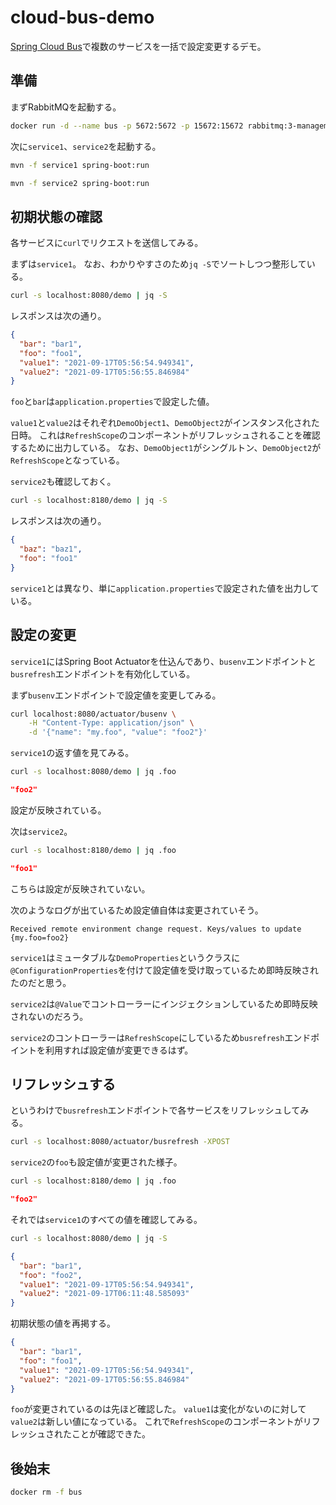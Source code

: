 # cloud-bus-demo

[Spring Cloud Bus](https://spring.io/projects/spring-cloud-bus)で複数のサービスを一括で設定変更するデモ。

## 準備

まずRabbitMQを起動する。

```sh
docker run -d --name bus -p 5672:5672 -p 15672:15672 rabbitmq:3-management
```

次に`service1`、`service2`を起動する。

```sh
mvn -f service1 spring-boot:run
```

```sh
mvn -f service2 spring-boot:run
```

## 初期状態の確認

各サービスに`curl`でリクエストを送信してみる。

まずは`service1`。
なお、わかりやすさのため`jq -S`でソートしつつ整形している。

```sh
curl -s localhost:8080/demo | jq -S
```

レスポンスは次の通り。

```json
{
  "bar": "bar1",
  "foo": "foo1",
  "value1": "2021-09-17T05:56:54.949341",
  "value2": "2021-09-17T05:56:55.846984"
}
```

`foo`と`bar`は`application.properties`で設定した値。

`value1`と`value2`はそれぞれ`DemoObject1`、`DemoObject2`がインスタンス化された日時。
これは`RefreshScope`のコンポーネントがリフレッシュされることを確認するために出力している。
なお、`DemoObject1`がシングルトン、`DemoObject2`が`RefreshScope`となっている。

`service2`も確認しておく。

```sh
curl -s localhost:8180/demo | jq -S
```

レスポンスは次の通り。

```json
{
  "baz": "baz1",
  "foo": "foo1"
}
```

`service1`とは異なり、単に`application.properties`で設定された値を出力している。

## 設定の変更

`service1`にはSpring Boot Actuatorを仕込んであり、`busenv`エンドポイントと`busrefresh`エンドポイントを有効化している。

まず`busenv`エンドポイントで設定値を変更してみる。

```sh
curl localhost:8080/actuator/busenv \
    -H "Content-Type: application/json" \
    -d '{"name": "my.foo", "value": "foo2"}'
```

`service1`の返す値を見てみる。

```sh
curl -s localhost:8080/demo | jq .foo
```

```json
"foo2"
```

設定が反映されている。

次は`service2`。

```sh
curl -s localhost:8180/demo | jq .foo
```

```json
"foo1"
```

こちらは設定が反映されていない。

次のようなログが出ているため設定値自体は変更されていそう。

```
Received remote environment change request. Keys/values to update {my.foo=foo2}
```

`service1`はミュータブルな`DemoProperties`というクラスに`@ConfigurationProperties`を付けて設定値を受け取っているため即時反映されたのだと思う。

`service2`は`@Value`でコントローラーにインジェクションしているため即時反映されないのだろう。

`service2`のコントローラーは`RefreshScope`にしているため`busrefresh`エンドポイントを利用すれば設定値が変更できるはず。

## リフレッシュする

というわけで`busrefresh`エンドポイントで各サービスをリフレッシュしてみる。

```sh
curl -s localhost:8080/actuator/busrefresh -XPOST
```

`service2`の`foo`も設定値が変更された様子。

```sh
curl -s localhost:8180/demo | jq .foo
```

```json
"foo2"
```

それでは`service1`のすべての値を確認してみる。

```sh
curl -s localhost:8080/demo | jq -S              
```

```json
{
  "bar": "bar1",
  "foo": "foo2",
  "value1": "2021-09-17T05:56:54.949341",
  "value2": "2021-09-17T06:11:48.585093"
}
```

初期状態の値を再掲する。

```json
{
  "bar": "bar1",
  "foo": "foo1",
  "value1": "2021-09-17T05:56:54.949341",
  "value2": "2021-09-17T05:56:55.846984"
}
```

`foo`が変更されているのは先ほど確認した。
`value1`は変化がないのに対して`value2`は新しい値になっている。
これで`RefreshScope`のコンポーネントがリフレッシュされたことが確認できた。

## 後始末

```sh
docker rm -f bus
```

